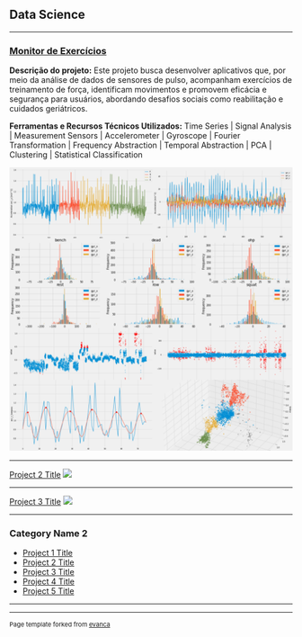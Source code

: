 ## **Data Science**
---

### [Monitor de Exercícios](https://github.com/andre-balbi/monitor-exercicios)
**Descrição do projeto:** Este projeto busca desenvolver aplicativos que, por meio da análise de dados de sensores de pulso, acompanham exercícios de treinamento de força, identificam movimentos e promovem eficácia e segurança para usuários, abordando desafios sociais como reabilitação e cuidados geriátricos.

**Ferramentas e Recursos Técnicos Utilizados:** Time Series | Signal Analysis | Measurement Sensors | Accelerometer | Gyroscope | Fourier Transformation | Frequency Abstraction | Temporal Abstraction | PCA | Clustering | Statistical Classification

[<img src="images/fitness-tracker.png?raw=true"/>](https://github.com/andre-balbi/monitor-exercicios)


---
[Project 2 Title](/pdf/sample_presentation.pdf)
<img src="images/dummy_thumbnail.jpg?raw=true"/>

---
[Project 3 Title](http://example.com/)
<img src="images/dummy_thumbnail.jpg?raw=true"/>

---

### Category Name 2

- [Project 1 Title](http://example.com/)
- [Project 2 Title](http://example.com/)
- [Project 3 Title](http://example.com/)
- [Project 4 Title](http://example.com/)
- [Project 5 Title](http://example.com/)

---




---
<p style="font-size:11px">Page template forked from <a href="https://github.com/evanca/quick-portfolio">evanca</a></p>
<!-- Remove above link if you don't want to attibute -->

